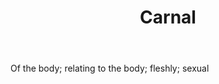 ---
title: Carnal
letter: C
permalink: "/definitions/bld-carnal.html"
body: Of the body; relating to the body; fleshly; sexual
published_at: '2018-07-07'
source: Black's Law Dictionary 2nd Ed (1910)
layout: post
---